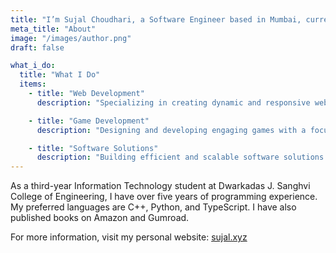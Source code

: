 ```yaml
---
title: "I’m Sujal Choudhari, a Software Engineer based in Mumbai, currently at Dwarkadas J. Sanghvi College of Engineering"
meta_title: "About"
image: "/images/author.png"
draft: false

what_i_do:
  title: "What I Do"
  items:
    - title: "Web Development"
      description: "Specializing in creating dynamic and responsive web applications using modern frameworks and technologies."

    - title: "Game Development"
      description: "Designing and developing engaging games with a focus on user experience and performance."

    - title: "Software Solutions"
      description: "Building efficient and scalable software solutions tailored to meet specific client needs."
---
```


As a third-year Information Technology student at Dwarkadas J. Sanghvi College of Engineering, I have over five years of programming experience. My preferred languages are C++, Python, and TypeScript. I have also published books on Amazon and Gumroad.

For more information, visit my personal website: [sujal.xyz](https://sujal.xyz/)
